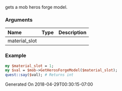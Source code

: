 gets a mob heros forge model.
### Arguments
**Name**|**Type**|**Description**
:---|:---|:---
material_slot||

### Example

```perl
my $material_slot = 1;
my $val = $mob->GetHerosForgeModel($material_slot);
quest::say($val); # Returns int
```


Generated On 2018-04-29T00:30:15-07:00
